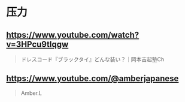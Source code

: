 # 压力

## https://www.youtube.com/watch?v=3HPcu9tlqgw 

> ドレスコード『ブラックタイ』どんな装い？｜岡本吉起塾Ch 

## https://www.youtube.com/@amberjapanese

> Amber.L
